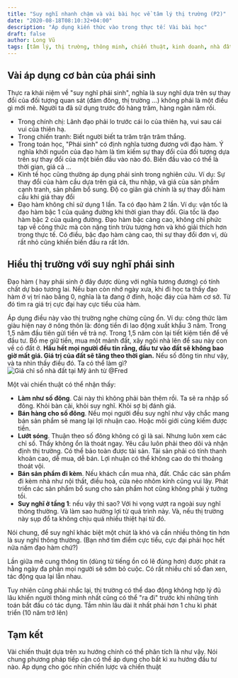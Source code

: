 ```yaml
---
title: "Suy nghĩ nhanh chậm và vài bài học về tâm lý thị trường (P2)"
date: "2020-08-18T08:10:32+04:00"
description: "Áp dụng kiến thức vào trong thực tế: Vài bài học"
draft: false
author: Long Vũ
tags: [tâm lý, thị trường, thông minh, chiến thuật, kinh doanh, nhà đất,xuất khẩu lao động ]
---
```


## Vài áp dụng cơ bản của phái sinh 
Thực ra khái niệm về "suy nghĩ phái sinh", nghĩa là suy nghĩ dựa trên sự thay đổi của đối tượng quan sát (đám đông, thị trường ...) không phải là một điều gì mới mẻ. Người ta đã sử dụng trước đó hàng trăm, hàng ngàn năm rồi.
- Trong chính chị: Lãnh đạo phải lo trước cái lo của thiên hạ, vui sau cái vui của thiên hạ. 
- Trong chiến tranh: Biết người biết ta trăm trận trăm thắng.
- Trong toán học, "Phái sinh" có định nghĩa tương đương với đạo hàm. Ý nghĩa khởi nguồn của đạo hàm là tìm kiếm sự thay đổi của đối tượng dựa trên sự thay đổi của một biến đầu vào nào đó. Biến đầu vào có thể là thời gian, giá cả ...
- Kinh tế học cũng thường áp dụng phái sinh trong nghiên cứu. Ví dụ: Sự thay đổi của hàm cầu dựa trên giá cả, thu nhập, và giá của sản phẩm cạnh tranh, sản phẩm bổ sung. Độ co giãn giá chính là sự thay đổi hàm cầu khi giá thay đổi
- Đạo hàm không chỉ sử dụng 1 lần. Ta có đạo hàm 2 lần. Ví dụ: vận tốc là đạo hàm bậc 1 của quãng đường khi thời gian thay đổi. Gia tốc là đạo hàm bậc 2 của quãng đường. Đạo hàm bậc càng cao, không chỉ phức tạp về công thức mà còn nặng tinh trừu tượng hơn và khó giải thích hơn trong thực tế. Có điều, bậc đạo hàm càng cao, thì sự thay đổi đơn vị, dù rất nhỏ cũng khiến biến đầu ra rất lớn.

## Hiểu thị trường với suy nghĩ phái sinh 
Đạo hàm ( hay phái sinh ở đây được dùng với nghĩa tương đương) có tính chất dự báo tương lai. Nếu bạn còn nhớ ngày xưa, khi đi học ta thấy đạo hàm ở vị trí nào bằng 0, nghĩa là ta đang ở đỉnh, hoặc đáy của hàm cơ sở. Từ đó tìm ra giá trị cực đại hay cực tiểu của hàm. 

Áp dụng điều này vào thị trường nghe chừng cũng ổn. Ví dụ: công thức làm giàu hiện nay ở nông thôn là: đóng tiền đi lao động xuất khẩu 3 năm. Trong 1,5 năm đầu tiên gửi tiền về trả nợ. Trong 1,5 năm còn lại tiết kiệm tiền để về đầu tư. Bố mẹ giữ tiền, mua một mảnh đất, xây ngôi nhà lên để sau này con về có đất ở. __Hầu hết mọi người đều tin rằng, đầu tư vào đất sẽ không bao giờ mất giá. Giá trị của đất sẽ tăng theo thời gian.__
Nếu số đông tin như vậy, và ta nhìn thấy điều đó. Ta có thể làm gì? 
![Giá chỉ số nhà đất tại Mỹ ảnh từ @Fred](/post/img/fredgraph.png)

Một vài chiến thuật có thể nhận thấy:

- __Làm như số đông__. Cái này thì không phải bàn thêm rồi. Ta sẽ ra nhập số đông. Khỏi bàn cãi, khỏi suy nghĩ. Khỏi sợ bị đánh giá.
- __Bán hàng cho số đông__. Nếu mọi người đều suy nghĩ như vậy chắc mang bán sản phẩm sẽ mang lại lợi nhuận cao. Hoặc môi giới cũng kiếm được tiền.
- __Lướt sóng__. Thuận theo số đông không có gì là sai. Nhưng luôn xem các chỉ số. Thấy không ổn là thoát ngay. Yêu cầu luôn phải theo dõi và nhận định thị trường. Có thể bảo toàn được tài sản. Tài sản phải có tính thanh khoản cao, dễ mua, dễ bán. Lợi nhuận có thể không cao do thi thoảng thoát vội.
- __Bán sản phẩm đi kèm__. Nếu khách cần mua nhà, đất. Chắc các sản phẩm đi kèm nhà như nội thất, điều hoà, cửa nẻo nhôm kính cũng vui lây. Phát triển các sản phẩm bổ sung cho sản phẩm hot cũng không phải ý tưởng tồi.
- __Suy nghĩ ở tầng 1__: nếu vậy thì sao? Với hi vọng vượt ra ngoài suy nghĩ thông thường. Và làm sao hưởng lợi từ quá trình này. Và, nếu thị trường này sụp đổ ta không chịu quá nhiều thiệt hại từ đó. 

Nói chung, để suy nghĩ khác biệt một chút là khó và cần nhiều thông tin hơn là suy nghĩ thông thường. (Bạn nhớ tìm điểm cực tiểu, cực đại phải học hết nửa năm đạo hàm chứ?)

Lần giữa mê cung thông tin (dùng từ tiếng ồn có lẽ đúng hơn) được phát ra hằng ngày đa phần mọi người sẽ sớm bỏ cuộc. Có rất nhiều chỉ số đan xen, tác động qua lại lẫn nhau.

Tuy nhiên cũng phải nhắc lại, thị trường có thể dao động không hợp lý đủ lâu khiến người thông minh nhất cũng có thể "ra đi" trước khi những tính toán bắt đầu có tác dụng. Tầm nhìn lâu dài ít nhất phải hơn 1 chu kì phát triển (10 năm trở lên)

## Tạm kết 
Vài chiến thuật dựa trên xu hướng chính có thể phân tích là như vậy. Nói chung phương pháp tiếp cận có thể áp dụng cho bất kì xu hướng đầu tư nào. Áp dụng cho góc nhìn chiến lược và chiến thuật 
    

